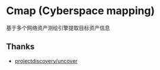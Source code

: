 # Cmap (Cyberspace mapping)  
基于多个网络资产测绘引擎提取目标资产信息  

## Thanks  
- [projectdiscovery/uncover](https://github.com/projectdiscovery/uncover)
